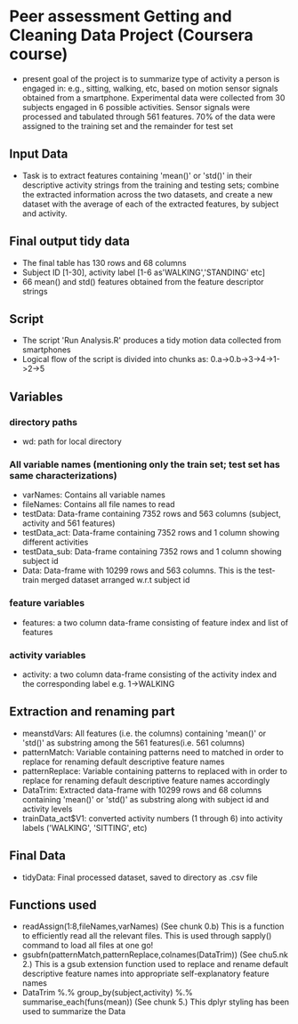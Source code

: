 # Peer assessment Getting and Cleaning Data Project (Coursera course)
 * present goal of the project is to summarize type of activity a person is engaged in: e.g., sitting, walking, etc, based on motion sensor signals obtained from a smartphone. Experimental data were collected from 30 subjects engaged in 6 possible activities. Sensor signals were processed and tabulated through 561 features. 70% of the data were assigned to the training set and the remainder for test set
 
## Input Data 
* Task is to extract features containing 'mean()' or 'std()' in their descriptive activity strings from the training and testing sets; combine the extracted information across the two datasets, and create a new dataset with the average of each of the extracted features, by subject and activity. 

## Final output tidy data
* The final table has 130 rows and 68 columns
* Subject ID [1-30], activity label [1-6 as'WALKING','STANDING' etc]
* 66 mean() and std() features obtained from the feature descriptor strings

## Script
* The script 'Run Analysis.R' produces a tidy motion data collected from smartphones
* Logical flow of the script is divided into chunks as: 0.a->0.b->3->4->1->2->5

## Variables

### directory paths
* wd: path for local directory

### All variable names (mentioning only the train set; test set has same characterizations)
 * varNames: Contains all variable names
 * fileNames: Contains all file names to read
 * testData: Data-frame containing 7352 rows and 563 columns (subject, activity and 561 features)
 * testData_act: Data-frame containing 7352 rows and 1 column showing different activities
 * testData_sub: Data-frame containing 7352 rows and 1 column showing subject id
 * Data: Data-frame with 10299 rows and 563 columns. This is the test-train merged dataset arranged w.r.t subject id
 
### feature variables
* features: a two column data-frame consisting of feature index and list of features

### activity variables
* activity: a two column data-frame consisting of the activity index and the corresponding label e.g. 1->WALKING

## Extraction and renaming part
* meanstdVars: All features (i.e. the columns) containing 'mean()' or 'std()' as substring among the 561 features(i.e. 561 columns)
* patternMatch: Variable containing patterns need to matched in order to replace for renaming default descriptive feature names
* patternReplace: Variable containing patterns to replaced with in order to replace for renaming default descriptive feature names accordingly
* DataTrim: Extracted data-frame with 10299 rows and 68 columns containing 'mean()' or 'std()' as substring along with subject id and activity levels
* trainData_act$V1: converted activity numbers (1 through 6) into activity labels ('WALKING', 'SITTING', etc)

## Final Data
* tidyData: Final processed dataset, saved to directory as .csv file

## Functions used
* readAssign(1:8,fileNames,varNames) (See chunk 0.b)
This is a function to efficiently read all the relevant files. This is used through sapply() command to load all files at one go!
* gsubfn(patternMatch,patternReplace,colnames(DataTrim)) (See chu5.nk 2.)
This is a gsub extension function used to replace and rename default descriptive feature names into appropriate  self-explanatory feature names
* DataTrim %.% group_by(subject,activity) %.% summarise_each(funs(mean)) (See chunk 5.)
This dplyr styling has been used to summarize the Data

